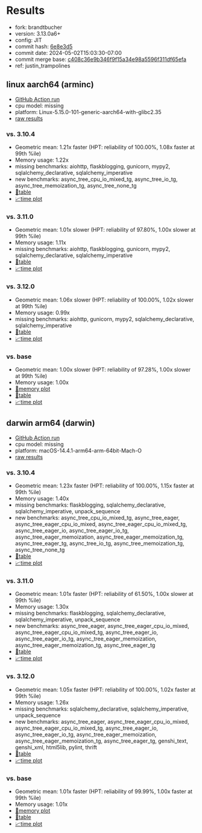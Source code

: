 # Results

- fork: brandtbucher
- version: 3.13.0a6+
- config: JIT
- commit hash: [6e8e3d5](https://github.com/brandtbucher/cpython/commit/6e8e3d5)
- commit date: 2024-05-02T15:03:30-07:00
- commit merge base: [c408c36e9b346f9f15a34e98a5596f311df65efa](https://github.com/brandtbucher/cpython/commit/c408c36e9b346f9f15a34e98a5596f311df65efa)
- ref: justin_trampolines

## linux aarch64 (arminc)

- [GitHub Action run](https://github.com/faster-cpython/benchmarking/actions/runs/8931584972)
- cpu model: missing
- platform: Linux-5.15.0-101-generic-aarch64-with-glibc2.35
- [raw results](bm-20240502-arminc-aarch64-brandtbucher-justin_trampolines-3.13.0a6%2B-6e8e3d5.json)

### vs. 3.10.4

- Geometric mean: 1.21x faster (HPT: reliability of 100.00%, 1.08x faster at 99th %ile)
- Memory usage: 1.22x
- missing benchmarks: aiohttp, flaskblogging, gunicorn, mypy2, sqlalchemy_declarative, sqlalchemy_imperative
- new benchmarks: async_tree_cpu_io_mixed_tg, async_tree_io_tg, async_tree_memoization_tg, async_tree_none_tg
- [📄table](bm-20240502-arminc-aarch64-brandtbucher-justin_trampolines-3.13.0a6%2B-6e8e3d5-vs-3.10.4.md)
- [📈time plot](bm-20240502-arminc-aarch64-brandtbucher-justin_trampolines-3.13.0a6%2B-6e8e3d5-vs-3.10.4.png)

### vs. 3.11.0

- Geometric mean: 1.01x slower (HPT: reliability of 97.80%, 1.00x slower at 99th %ile)
- Memory usage: 1.11x
- missing benchmarks: aiohttp, flaskblogging, gunicorn, mypy2, sqlalchemy_declarative, sqlalchemy_imperative
- [📄table](bm-20240502-arminc-aarch64-brandtbucher-justin_trampolines-3.13.0a6%2B-6e8e3d5-vs-3.11.0.md)
- [📈time plot](bm-20240502-arminc-aarch64-brandtbucher-justin_trampolines-3.13.0a6%2B-6e8e3d5-vs-3.11.0.png)

### vs. 3.12.0

- Geometric mean: 1.06x slower (HPT: reliability of 100.00%, 1.02x slower at 99th %ile)
- Memory usage: 0.99x
- missing benchmarks: aiohttp, gunicorn, mypy2, sqlalchemy_declarative, sqlalchemy_imperative
- [📄table](bm-20240502-arminc-aarch64-brandtbucher-justin_trampolines-3.13.0a6%2B-6e8e3d5-vs-3.12.0.md)
- [📈time plot](bm-20240502-arminc-aarch64-brandtbucher-justin_trampolines-3.13.0a6%2B-6e8e3d5-vs-3.12.0.png)

### vs. base

- Geometric mean: 1.00x slower (HPT: reliability of 97.28%, 1.00x slower at 99th %ile)
- Memory usage: 1.00x
- [🧠memory plot](bm-20240502-arminc-aarch64-brandtbucher-justin_trampolines-3.13.0a6%2B-6e8e3d5-vs-base-mem.png)
- [📄table](bm-20240502-arminc-aarch64-brandtbucher-justin_trampolines-3.13.0a6%2B-6e8e3d5-vs-base.md)
- [📈time plot](bm-20240502-arminc-aarch64-brandtbucher-justin_trampolines-3.13.0a6%2B-6e8e3d5-vs-base.png)

## darwin arm64 (darwin)

- [GitHub Action run](https://github.com/faster-cpython/benchmarking/actions/runs/8931577407)
- cpu model: missing
- platform: macOS-14.4.1-arm64-arm-64bit-Mach-O
- [raw results](bm-20240502-darwin-arm64-brandtbucher-justin_trampolines-3.13.0a6%2B-6e8e3d5.json)

### vs. 3.10.4

- Geometric mean: 1.23x faster (HPT: reliability of 100.00%, 1.15x faster at 99th %ile)
- Memory usage: 1.40x
- missing benchmarks: flaskblogging, sqlalchemy_declarative, sqlalchemy_imperative, unpack_sequence
- new benchmarks: async_tree_cpu_io_mixed_tg, async_tree_eager, async_tree_eager_cpu_io_mixed, async_tree_eager_cpu_io_mixed_tg, async_tree_eager_io, async_tree_eager_io_tg, async_tree_eager_memoization, async_tree_eager_memoization_tg, async_tree_eager_tg, async_tree_io_tg, async_tree_memoization_tg, async_tree_none_tg
- [📄table](bm-20240502-darwin-arm64-brandtbucher-justin_trampolines-3.13.0a6%2B-6e8e3d5-vs-3.10.4.md)
- [📈time plot](bm-20240502-darwin-arm64-brandtbucher-justin_trampolines-3.13.0a6%2B-6e8e3d5-vs-3.10.4.png)

### vs. 3.11.0

- Geometric mean: 1.01x faster (HPT: reliability of 61.50%, 1.00x slower at 99th %ile)
- Memory usage: 1.30x
- missing benchmarks: flaskblogging, sqlalchemy_declarative, sqlalchemy_imperative, unpack_sequence
- new benchmarks: async_tree_eager, async_tree_eager_cpu_io_mixed, async_tree_eager_cpu_io_mixed_tg, async_tree_eager_io, async_tree_eager_io_tg, async_tree_eager_memoization, async_tree_eager_memoization_tg, async_tree_eager_tg
- [📄table](bm-20240502-darwin-arm64-brandtbucher-justin_trampolines-3.13.0a6%2B-6e8e3d5-vs-3.11.0.md)
- [📈time plot](bm-20240502-darwin-arm64-brandtbucher-justin_trampolines-3.13.0a6%2B-6e8e3d5-vs-3.11.0.png)

### vs. 3.12.0

- Geometric mean: 1.05x faster (HPT: reliability of 100.00%, 1.02x faster at 99th %ile)
- Memory usage: 1.26x
- missing benchmarks: sqlalchemy_declarative, sqlalchemy_imperative, unpack_sequence
- new benchmarks: async_tree_eager, async_tree_eager_cpu_io_mixed, async_tree_eager_cpu_io_mixed_tg, async_tree_eager_io, async_tree_eager_io_tg, async_tree_eager_memoization, async_tree_eager_memoization_tg, async_tree_eager_tg, genshi_text, genshi_xml, html5lib, pylint, thrift
- [📄table](bm-20240502-darwin-arm64-brandtbucher-justin_trampolines-3.13.0a6%2B-6e8e3d5-vs-3.12.0.md)
- [📈time plot](bm-20240502-darwin-arm64-brandtbucher-justin_trampolines-3.13.0a6%2B-6e8e3d5-vs-3.12.0.png)

### vs. base

- Geometric mean: 1.01x faster (HPT: reliability of 99.99%, 1.00x faster at 99th %ile)
- Memory usage: 1.01x
- [🧠memory plot](bm-20240502-darwin-arm64-brandtbucher-justin_trampolines-3.13.0a6%2B-6e8e3d5-vs-base-mem.png)
- [📄table](bm-20240502-darwin-arm64-brandtbucher-justin_trampolines-3.13.0a6%2B-6e8e3d5-vs-base.md)
- [📈time plot](bm-20240502-darwin-arm64-brandtbucher-justin_trampolines-3.13.0a6%2B-6e8e3d5-vs-base.png)

